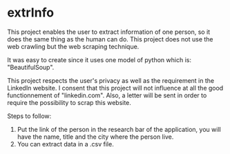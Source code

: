 # extrInfo
This project enables the user to extract information of one person, so it does the same thing as the human can do. This project does not use the web crawling but the web scraping technique.

It was easy to create since it uses one model of python which is: "BeautifulSoup".

This project respects the user's privacy as well as the requirement in the LinkedIn website. I consent that this project will not influence at all the good functionnement of "linkedin.com". Also, a letter will be sent in order to require the possibility to scrap this website.

Steps to follow:
1. Put the link of the person in the research bar of the application, you will have the name, title and the city where the person live.
2. You can extract data in a .csv file.

